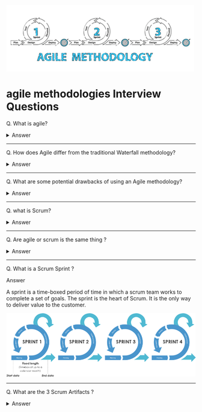![Agile logo](images/logos/logo-agile.png)

# agile methodologies Interview Questions

Q. What is agile?

<details> <summary> Answer </summary>

Agile is an approach or mindset for project management and software development. Emphasis is placed on incremental software development. Adapt and respond to change as products and requirements change. Agile is used as a flexible approach to meet the strengths of traditional Waterfall methods.

</details>

---

Q. How does Agile differ from the traditional Waterfall methodology?

<details> <summary> Answer </summary>

- Agile emphasizes adaptability and participation. Plan waterfall prices in advance.
- Agile is an incremental and iterative approach. Waterfall is a linear and continuous approach.
- Agile splits projects into sprints. The waterfall divides the project into phases.
- Agile helps with small projects. A lot to accomplish The waterfall helps complete the project.
- Agile introduces product thinking with a focus on customer satisfaction. Waterfall introduces project thinking with a focus on successful project delivery.
- In Agile, requirements are ready every day, whereas in Waterfall, requirements are ready only once from the start.
- Agile allows requirements to change at any time. Waterfall avoids scope changes at the beginning of a project.
- Testing with Agile Development The testing phase occurs after the waterfall construction phase.
- In Agile, the testing team can be involved in changing the requirements. In Waterfall, the testing team is not involved in changing the requirements.
- Agile allows the entire team to manage a project without a dedicated project manager. Waterfall requires a project manager who plays a key role in each step.

</details>

---

Q. What are some potential drawbacks of using an Agile methodology?

<details> <summary> Answer </summary>

- Agile is easy to understand in theory. But it's hard to do well in practice. It takes real commitment and the first attempt is unlikely to go well.
- The fact that Agile requires very little implementation in the beginning. This makes it easy to be overlooked at the same time. and providing new and unexpected functionality
- Agile requires more time and energy from everyone. This is because developers and users (i.e. product owners) communicate continuously.
- There may be fewer blueprints for what the final deliverable will be. This can make it difficult to gain commitment to the project from stakeholders at an early stage.
- Agile can be challenging when it comes to supplier-customer relationships. Customers generally want to know what they are getting for their money as quickly as possible.
- Agile can be very challenging for large projects or where coexistence is not possible. (between developers and businesses)
- Agile methods often require rapid changes from one side of the project to the other. This leaves little time for proper documentation of each step. Record keeping is important. But this is often a disadvantage of agile working methods.
- Features that are too large to fit in a single or multiple frames may be avoided. Because it doesn't fit the view.
</details>

---

Q. what is Scrum?

<details> <summary> Answer </summary>

Scrum is an agile framework for developing, delivering, and sustaining software products and services. Although since its inception Scrum has gained popularity in other areas such as research, sales, marketing, and high tech…

The Scrum framework is designed for teams of 10 people or less. It breaks down work into goals that can be completed in time-boxed iterations, called Sprints, lasting no more than a month. Mostly for two weeks, a Scrum team with a 15 minute time box … tracks progress in a daily meeting, called the Daily Scrum, at the end of the sprint. The team reviews sprints and retrospectives to show work done and make continuous improvements.

</details>

---

Q. Are agile or scrum is the same thing ?

<details> <summary> Answer </summary>

No, agile is a philosophy or mindset for project management and software development. Scrum is a framework for agile project management. Scrum is an agile framework for developing, delivering, and sustaining software products and services. Although since its inception Scrum has gained popularity in other areas such as research, sales, marketing, and high tech…

![image](images/005.png)

</details>

---

Q. What is a Scrum Sprint ?

<detiails> <summary> Answer </summary>

A sprint is a time-boxed period of time in which a scrum team works to complete a set of goals. The sprint is the heart of Scrum. It is the only way to deliver value to the customer.

![image](images/023.png)

</details>

---

Q. What are the 3 Scrum Artifacts ?

<details> <summary> Answer </summary>

1. **Product Backlog**

   - The product backlog is a list of all the features and functionality that a product must have. It is constantly evolving and is never complete.

2. **Sprint Backlog**

   - The sprint backlog is a list of all the features and functionality that must be completed during the sprint. It is a subset of the product backlog. It is created during the sprint planning meeting. During this negotiation, the ScrumMaster should work with the Development Team and Product Owner to try to find ways to create some smaller increment of an item rather than drop it altogether.

3. **Prouduct Increment**

   - The product increment is the sum of all the completed features and functionality that have been completed during the sprint. It is the result of the sprint. It is the only thing that can be delivered to the customer.

   ![image](images/024.png)
   <detalils>

---

Q. What are the 4 scrum events or ceremnoies ?

<details> <summary> Answer <summary>

1. **Sprint Planning Meeting**

   - The sprint planning meeting is a meeting where the Scrum Team and Product Owner come together to plan the sprint. The ScrumMaster should work with the Development Team and Product Owner to try to find ways to create some smaller increment of an item rather than drop it altogether. The Product Owner describes the objective of the Sprint and also answers questions from the Development Team about execution and acceptance criteria / criteria of satisfaction. The development team has the final say in how much of the high-priority work it can accomplish during the Sprint.

2. **Daily Scrum Meeting**

   - The daily scrum meeting is a 15-minute meeting where the Scrum Team meets to discuss the progress of the sprint. They describe for each other how their own work is going, ask for help when needed, and consider whether they are still on track to meet the Sprint Goal. This is not a status meeting but is instead an opportunity for the Development Team to inspect and adapt the product and process on a daily basis.

3. **Sprint Review Meeting**

   - Sprint reviews focus on the product being developed, specifically on the potentially shippable product increment created during the sprint. During a sprint review, the Scrum Team invites stakeholders to discuss what was completed during the Sprint. They adapt the Product Backlog as needed based on this feedback. The Product Owner has the option to release any of the completed functionality. Though a demo might be part of this meeting, the primary purpose of the Sprint Review is the inspect and adapt capability provided by the discussion.

4. **Sprint Retrospective Meeting**

   - The Sprint Retrospective Meeting is a meeting where the Scrum Team discusses what went well during the sprint, what did not go well, and how to improve the process for the next sprint. The Scrum Master is responsible for ensuring the meeting is held and that the team follows the agenda. The Scrum Master should ensure that the team is not critical of each other and that the team is focused on the process and not the people.

     ![image](images/022.png)

</details>

---

Q. What is the role of Scrum Master in Scrum team ?

<details> <summary> Answer </summary>

The Scrum Master is accountable for a scrum Team's effectiveness. They focus on coaching the team members in self-management and cross-functionality, eliminating impediments to the team's progress and shielding them from outside interference, and making sure that all scrum events and ceremonies take place and are positive, productive, and kept within the alloted time.

In addition to working with team members, scrum masters also work with project owners as well as stakeholders to ensure that everyone understands and follows scrum practices and is clear about what the team is working on and what the objectives are.

</details>

---

Q. What is a Sprint Burnout chart ?

<details> <summary> Answer </summary>

Sprint burndowns are a graphical way of showing how much work is remaining in the sprint, typically in terms of task hours. It is typically updated at the daily scrum. As the sprint progresses, the amount of work remaining should steadily decrease and should trend toward being complete on the last day of the sprint. Burndowns that show increasing work or few completed tasks are signals to the Scrum Master and the team that the sprint is not going well. Sprint burndown charts helps teams gauge whether they will complete the work of a sprint. Burndown charts also reinforce the Scrum values of commitment, focus and openness and one of the three pillars of empirical process control: transparency.

![image](images/026.png)

</details>
